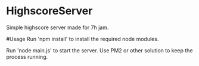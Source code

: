# HighscoreServer
Simple highscore server made for 7h jam.

#Usage
Run 'npm install' to install the required node modules.

Run 'node main.js' to start the server.
Use PM2 or other solution to keep the process running.